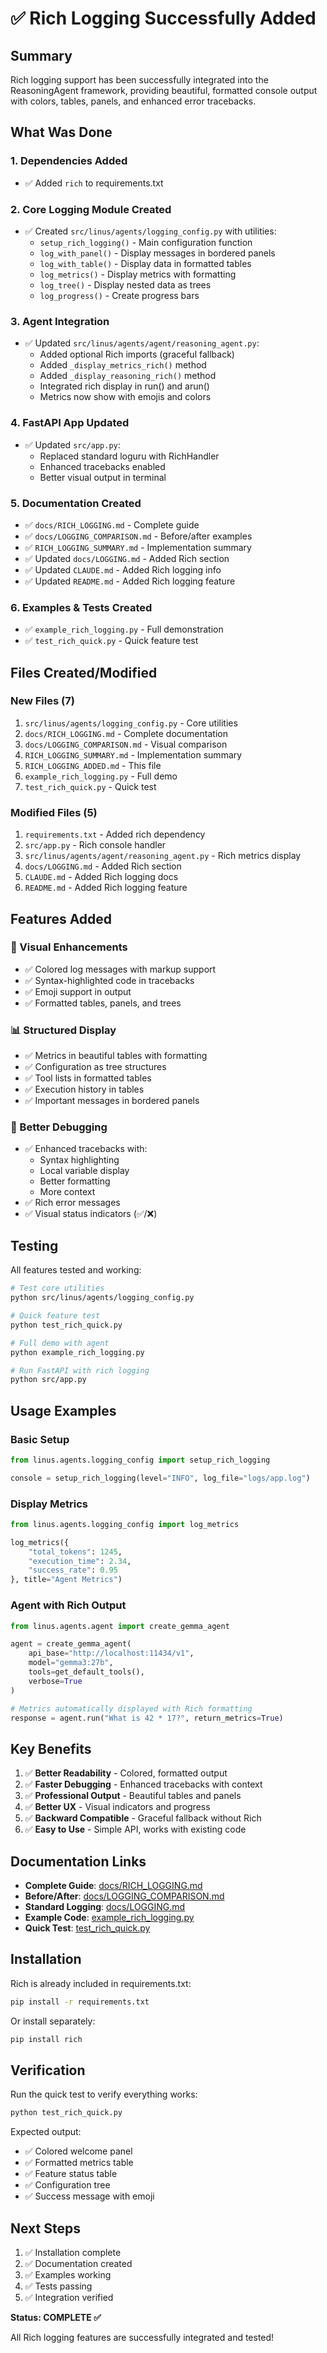 # ✅ Rich Logging Successfully Added

## Summary

Rich logging support has been successfully integrated into the ReasoningAgent framework, providing beautiful, formatted console output with colors, tables, panels, and enhanced error tracebacks.

## What Was Done

### 1. Dependencies Added
- ✅ Added `rich` to requirements.txt

### 2. Core Logging Module Created
- ✅ Created `src/linus/agents/logging_config.py` with utilities:
  - `setup_rich_logging()` - Main configuration function
  - `log_with_panel()` - Display messages in bordered panels
  - `log_with_table()` - Display data in formatted tables
  - `log_metrics()` - Display metrics with formatting
  - `log_tree()` - Display nested data as trees
  - `log_progress()` - Create progress bars

### 3. Agent Integration
- ✅ Updated `src/linus/agents/agent/reasoning_agent.py`:
  - Added optional Rich imports (graceful fallback)
  - Added `_display_metrics_rich()` method
  - Added `_display_reasoning_rich()` method
  - Integrated rich display in run() and arun()
  - Metrics now show with emojis and colors

### 4. FastAPI App Updated
- ✅ Updated `src/app.py`:
  - Replaced standard loguru with RichHandler
  - Enhanced tracebacks enabled
  - Better visual output in terminal

### 5. Documentation Created
- ✅ `docs/RICH_LOGGING.md` - Complete guide
- ✅ `docs/LOGGING_COMPARISON.md` - Before/after examples
- ✅ `RICH_LOGGING_SUMMARY.md` - Implementation summary
- ✅ Updated `docs/LOGGING.md` - Added Rich section
- ✅ Updated `CLAUDE.md` - Added Rich logging info
- ✅ Updated `README.md` - Added Rich logging feature

### 6. Examples & Tests Created
- ✅ `example_rich_logging.py` - Full demonstration
- ✅ `test_rich_quick.py` - Quick feature test

## Files Created/Modified

### New Files (7)
1. `src/linus/agents/logging_config.py` - Core utilities
2. `docs/RICH_LOGGING.md` - Complete documentation
3. `docs/LOGGING_COMPARISON.md` - Visual comparison
4. `RICH_LOGGING_SUMMARY.md` - Implementation summary
5. `RICH_LOGGING_ADDED.md` - This file
6. `example_rich_logging.py` - Full demo
7. `test_rich_quick.py` - Quick test

### Modified Files (5)
1. `requirements.txt` - Added rich dependency
2. `src/app.py` - Rich console handler
3. `src/linus/agents/agent/reasoning_agent.py` - Rich metrics display
4. `docs/LOGGING.md` - Added Rich section
5. `CLAUDE.md` - Added Rich logging docs
6. `README.md` - Added Rich logging feature

## Features Added

### 🎨 Visual Enhancements
- ✅ Colored log messages with markup support
- ✅ Syntax-highlighted code in tracebacks
- ✅ Emoji support in output
- ✅ Formatted tables, panels, and trees

### 📊 Structured Display
- ✅ Metrics in beautiful tables with formatting
- ✅ Configuration as tree structures
- ✅ Tool lists in formatted tables
- ✅ Execution history in tables
- ✅ Important messages in bordered panels

### 🐛 Better Debugging
- ✅ Enhanced tracebacks with:
  - Syntax highlighting
  - Local variable display
  - Better formatting
  - More context
- ✅ Rich error messages
- ✅ Visual status indicators (✅/❌)

## Testing

All features tested and working:

```bash
# Test core utilities
python src/linus/agents/logging_config.py

# Quick feature test
python test_rich_quick.py

# Full demo with agent
python example_rich_logging.py

# Run FastAPI with rich logging
python src/app.py
```

## Usage Examples

### Basic Setup
```python
from linus.agents.logging_config import setup_rich_logging

console = setup_rich_logging(level="INFO", log_file="logs/app.log")
```

### Display Metrics
```python
from linus.agents.logging_config import log_metrics

log_metrics({
    "total_tokens": 1245,
    "execution_time": 2.34,
    "success_rate": 0.95
}, title="Agent Metrics")
```

### Agent with Rich Output
```python
from linus.agents.agent import create_gemma_agent

agent = create_gemma_agent(
    api_base="http://localhost:11434/v1",
    model="gemma3:27b",
    tools=get_default_tools(),
    verbose=True
)

# Metrics automatically displayed with Rich formatting
response = agent.run("What is 42 * 17?", return_metrics=True)
```

## Key Benefits

1. ✅ **Better Readability** - Colored, formatted output
2. ✅ **Faster Debugging** - Enhanced tracebacks with context
3. ✅ **Professional Output** - Beautiful tables and panels
4. ✅ **Better UX** - Visual indicators and progress
5. ✅ **Backward Compatible** - Graceful fallback without Rich
6. ✅ **Easy to Use** - Simple API, works with existing code

## Documentation Links

- **Complete Guide**: [docs/RICH_LOGGING.md](docs/RICH_LOGGING.md)
- **Before/After**: [docs/LOGGING_COMPARISON.md](docs/LOGGING_COMPARISON.md)
- **Standard Logging**: [docs/LOGGING.md](docs/LOGGING.md)
- **Example Code**: [example_rich_logging.py](example_rich_logging.py)
- **Quick Test**: [test_rich_quick.py](test_rich_quick.py)

## Installation

Rich is already included in requirements.txt:

```bash
pip install -r requirements.txt
```

Or install separately:

```bash
pip install rich
```

## Verification

Run the quick test to verify everything works:

```bash
python test_rich_quick.py
```

Expected output:
- ✅ Colored welcome panel
- ✅ Formatted metrics table
- ✅ Feature status table
- ✅ Configuration tree
- ✅ Success message with emoji

## Next Steps

1. ✅ Installation complete
2. ✅ Documentation created
3. ✅ Examples working
4. ✅ Tests passing
5. ✅ Integration verified

**Status: COMPLETE ✅**

All Rich logging features are successfully integrated and tested!
